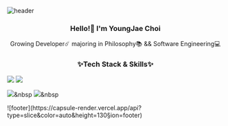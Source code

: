 

![header](https://capsule-render.vercel.app/api?type=slice&color=auto&height=165&section=header&text=realwhyjay&fontSize=100)

<h3 align="center"> Hello!👋 I'm YoungJae Choi</h3>
<p align="center">
Growing Developer☄️
majoring in Philosophy📚 && Software Engineering💻
</p>

<h3 align="center"> ✨Tech Stack & Skills✨</h3>
<img src="https://img.shields.io/badge/Python-3766AB?style=flat-square&logo=Python&logoColor=white"/></a> 
<img src="https://img.shields.io/badge/Swift-3766AB?style=flat-square&logo=Swift&logoColor=white"/></a> 

<img src="https://img.shields.io/badge/HTML-3766AB?style=flat-square&logo=HTML5&logoColor=white"/></a>&nbsp 
<img src="https://img.shields.io/badge/CSS-3766AB?style=flat-square&logo=CSS3&logoColor=white"/></a>&nbsp 

<p align="center">
 
</p>
![footer](https://capsule-render.vercel.app/api?type=slice&color=auto&height=130&section=footer)
